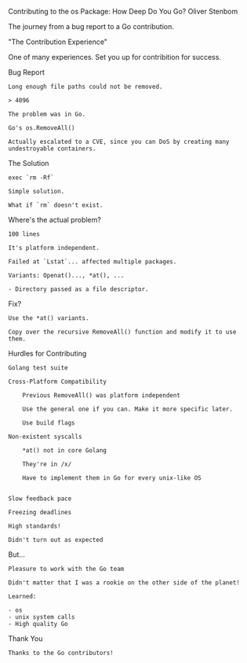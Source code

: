Contributing to the os Package: How Deep Do You Go?
Oliver Stenbom


The journey from a bug report to a Go contribution.

"The Contribution Experience"

One of many experiences. Set you up for contribition for success.


Bug Report

    Long enough file paths could not be removed.

    > 4096

    The problem was in Go.

    Go's os.RemoveAll()

    Actually escalated to a CVE, since you can DoS by creating many
    undestroyable containers.


The Solution

    exec `rm -Rf`

    Simple solution.

    What if `rm` doesn't exist.


Where's the actual problem?

    100 lines 

    It's platform independent.

    Failed at `Lstat`... affected multiple packages.

    Variants: Openat()..., *at(), ...

    - Directory passed as a file descriptor.


Fix?

    Use the *at() variants.

    Copy over the recursive RemoveAll() function and modify it to use them.



Hurdles for Contributing

    Golang test suite

    Cross-Platform Compatibility

        Previous RemoveAll() was platform independent

        Use the general one if you can. Make it more specific later.

        Use build flags

    Non-existent syscalls

        *at() not in core Golang

        They're in /x/

        Have to implement them in Go for every unix-like OS


    Slow feedback pace

    Freezing deadlines

    High standards!

    Didn't turn out as expected


But...

    Pleasure to work with the Go team

    Didn't matter that I was a rookie on the other side of the planet!

    Learned:

    - os
    - unix system calls
    - High quality Go


Thank You

    Thanks to the Go contributors!

